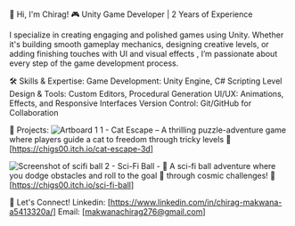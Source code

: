 👋 Hi, I'm Chirag!
🎮 Unity Game Developer | 2 Years of Experience

I specialize in creating engaging and polished games using Unity. Whether it's building smooth gameplay mechanics, designing creative levels, or adding finishing touches with UI and visual effects
, I’m passionate about every step of the game development process.

🛠️ Skills & Expertise:
Game Development: Unity Engine, C# Scripting
Level Design & Tools: Custom Editors, Procedural Generation
UI/UX: Animations, Effects, and Responsive Interfaces
Version Control: Git/GitHub for Collaboration

🌟 Projects:
![Artboard 1](https://github.com/user-attachments/assets/edd60f31-eab5-408a-89d5-2d4456afb461)
1 - Cat Escape – A thrilling puzzle-adventure game where players guide a cat to freedom through tricky levels
🔗 [https://chigs00.itch.io/cat-escape-3d]

![Screenshot of scifi ball](https://github.com/user-attachments/assets/9c1a49bf-02ff-4060-99d8-602b6105ac35)
2 - Sci-Fi Ball - 🚀 A sci-fi ball adventure where you dodge obstacles and roll to the goal 🏁 through cosmic challenges!
🔗 [https://chigs00.itch.io/sci-fi-ball]

🚀 Let's Connect!
Linkedin: [https://www.linkedin.com/in/chirag-makwana-a5413320a/]
Email: [makwanachirag276@gmail.com]

